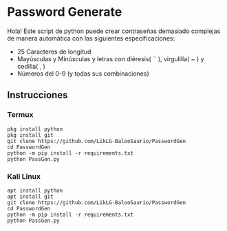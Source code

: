 
# Password Generate 
Hola! Este script de python puede crear contraseñas demasiado complejas de manera automática con las siguientes especificaciones:
*   25 Caracteres de longitud
*   Mayúsculas y Minúsculas y letras con diéresis( ¨ ), virgulilla( ~ ) y cedilla( ¸ )
*   Números del 0-9  (y todas sus combinaciones)



## Instrucciones 


### Termux
    pkg install python
    pkg install git
    git clone https://github.com/LikLG-BalooSaurio/PasswordGen
    cd PasswordGen
    python -m pip install -r requirements.txt
    python PassGen.py


### Kali Linux

    apt install python
    apt install git
    git clone https://github.com/LikLG-BalooSaurio/PasswordGen
    cd PasswordGen
    python -m pip install -r requirements.txt
    python PassGen.py
